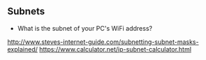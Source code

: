 ## Subnets
- What is the subnet of your PC's WiFi address?

http://www.steves-internet-guide.com/subnetting-subnet-masks-explained/
https://www.calculator.net/ip-subnet-calculator.html
